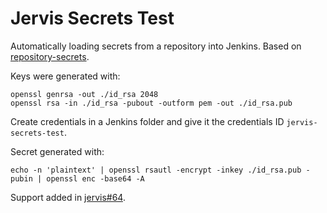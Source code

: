 # Jervis Secrets Test

Automatically loading secrets from a repository into Jenkins.  Based on
[repository-secrets][rs].

Keys were generated with:

    openssl genrsa -out ./id_rsa 2048
    openssl rsa -in ./id_rsa -pubout -outform pem -out ./id_rsa.pub

Create credentials in a Jenkins folder and give it the credentials ID
`jervis-secrets-test`.

Secret generated with:

    echo -n 'plaintext' | openssl rsautl -encrypt -inkey ./id_rsa.pub -pubin | openssl enc -base64 -A

Support added in [jervis#64][jervis#64].

[jervis#64]: https://github.com/samrocketman/jervis/issues/64
[rs]: https://github.com/samrocketman/repository-secrets/blob/main/docs/proof_of_concept.md
